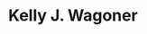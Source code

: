 ---
title: Kelly J. Wagoner
aliases: 
  - /people/kelly-wagoner
other_names: 
  - Kelly Wagoner
layout: people
featured_image: 
featured_image_attr: 
featured_image_alt: 
featured_image_caption: 
---